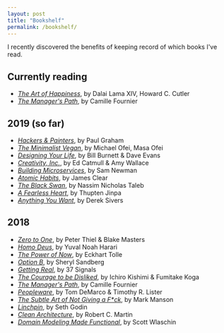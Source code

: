 ```yaml
---
layout: post
title: "Bookshelf"
permalink: /bookshelf/
---
```


I recently discovered the benefits of keeping record of which books I've read.

## Currently reading

* [_The Art of Happiness_](https://www.goodreads.com/book/show/38210), by Dalai Lama XIV, Howard C. Cutler
* [_The Manager's Path_](https://www.goodreads.com/book/show/33369254), by Camille Fournier

## 2019 (so far)

* [_Hackers & Painters_](https://www.goodreads.com/book/show/41793), by Paul Graham
* [_The Minimalist Vegan_](https://www.goodreads.com/book/show/37684597), by Michael Ofei,  Masa Ofei
* [_Designing Your Life_](https://www.goodreads.com/book/show/26046333), by Bill Burnett & Dave Evans
* [_Creativity, Inc._](https://www.goodreads.com/book/show/18077903), by Ed Catmull & Amy Wallace
* [_Building Microservices_](https://www.goodreads.com/book/show/22512931), by Sam Newman
* [_Atomic Habits_](https://www.goodreads.com/book/show/40121378), by James Clear
* [_The Black Swan_](https://www.goodreads.com/book/show/242472), by Nassim Nicholas Taleb
* [_A Fearless Heart_](https://www.goodreads.com/book/show/22571627), by Thupten Jinpa
* [_Anything You Want_](https://www.goodreads.com/book/show/11878168), by Derek Sivers

## 2018

* [_Zero to One_](https://www.goodreads.com/book/show/18050143), by Peter Thiel & Blake Masters
* [_Homo Deus_](https://www.goodreads.com/book/show/31138556), by Yuval Noah Harari
* [_The Power of Now_](https://www.goodreads.com/book/show/6708), by Eckhart Tolle
* [_Option B_](https://www.goodreads.com/book/show/32938155), by Sheryl Sandberg
* [_Getting Real_](https://www.goodreads.com/book/show/447648), by 37 Signals
* [_The Courage to be Disliked_](https://www.goodreads.com/book/show/36622739), by Ichiro Kishimi &  Fumitake Koga
* [_The Manager's Path_](https://www.goodreads.com/book/show/33369254), by Camille Fournier
* [_Peopleware_](https://www.goodreads.com/book/show/67825), by Tom DeMarco & Timothy R. Lister
* [_The Subtle Art of Not Giving a F*ck_](https://www.goodreads.com/book/show/28257707), by Mark Manson
* [_Linchpin_](https://www.goodreads.com/book/show/7155145), by Seth Godin
* [_Clean Architecture_](https://www.goodreads.com/book/show/18043011), by Robert C. Martin
* [_Domain Modeling Made Functional_](https://www.goodreads.com/book/show/34921689), by Scott Wlaschin
